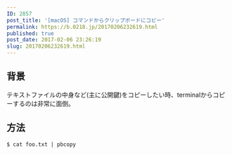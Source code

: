 ```yaml
---
ID: 2857
post_title: '[macOS] コマンドからクリップボードにコピー'
permalink: https://b.0218.jp/20170206232619.html
published: true
post_date: 2017-02-06 23:26:19
slug: 20170206232619.html
---
```

<!--more-->

<h2>背景</h2>

テキストファイルの中身など(主に公開鍵)をコピーしたい時、terminalからコピーするのは非常に面倒。

<h2>方法</h2>

<pre><code class="bash">$ cat foo.txt | pbcopy
</code></pre>